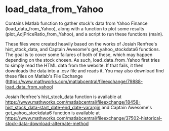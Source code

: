 # load_data_from_Yahoo
Contains Matlab function to gather stock's data from Yahoo Finance (load_data_from_Yahoo), along with a function to plot some results (plot_AdjPriceRatio_from_Yahoo), and a script to run these functions (main).

These files were created heavily based on the works of Josiah Renfree's hist_stock_data, and Captain Awesome's get_yahoo_stockdata6 functions.
The goal is to cover some failures of both of these, which may happen depending on the stock chosen. 
As such, load_data_from_Yahoo first tries to simply read the HTML data from the website. If that fails, it then downloads the data into a .csv file and reads it.
You may also download find these files on Matlab's File Exchange (https://www.mathworks.com/matlabcentral/fileexchange/79888-load_data_from_yahoo)

Josiah Renfree's hist_stock_data function is available at https://www.mathworks.com/matlabcentral/fileexchange/18458-hist_stock_data-start_date-end_date-varargin
and Captain Awesome's get_yahoo_stockdata6 function is available at https://www.mathworks.com/matlabcentral/fileexchange/37502-historical-stock-data-download-alternate-method
